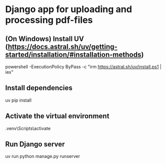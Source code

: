 # Django app for uploading and processing pdf-files

## (On Windows) Install UV (https://docs.astral.sh/uv/getting-started/installation/#installation-methods)
powershell -ExecutionPolicy ByPass -c "irm https://astral.sh/uv/install.ps1 | iex"

## Install dependencies
uv pip install

## Activate the virtual environment
.venv\Scripts\activate

## Run Django server
uv run python manage.py runserver

